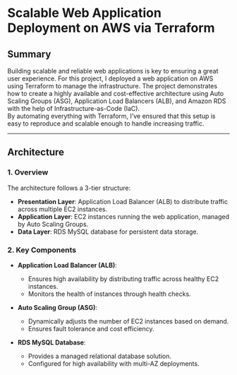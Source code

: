 # Scalable Web Application Deployment on AWS via Terraform

## Summary
Building scalable and reliable web applications is key to ensuring a great user experience. For this project, I deployed a web application on AWS using Terraform to manage the infrastructure. The project demonstrates how to create a highly available and cost-effective architecture using Auto Scaling Groups (ASG), Application Load Balancers (ALB), and Amazon RDS with the help of Infrastructure-as-Code (IaC).  
By automating everything with Terraform, I’ve ensured that this setup is easy to reproduce and scalable enough to handle increasing traffic.

---

## Architecture

### 1. Overview
The architecture follows a 3-tier structure:
- **Presentation Layer**: Application Load Balancer (ALB) to distribute traffic across multiple EC2 instances.
- **Application Layer**: EC2 instances running the web application, managed by Auto Scaling Groups.
- **Data Layer**: RDS MySQL database for persistent data storage.

### 2. Key Components

- **Application Load Balancer (ALB)**:
  - Ensures high availability by distributing traffic across healthy EC2 instances.
  - Monitors the health of instances through health checks.
  
- **Auto Scaling Group (ASG)**:
  - Dynamically adjusts the number of EC2 instances based on demand.
  - Ensures fault tolerance and cost efficiency.

- **RDS MySQL Database**:
  - Provides a managed relational database solution.
  - Configured for high availability with multi-AZ deployments.
